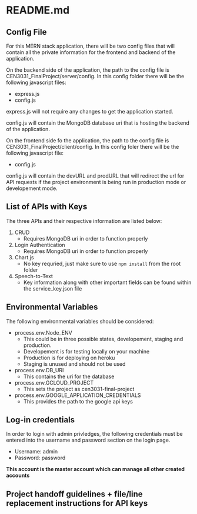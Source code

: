 # README.md

## Config File
For this MERN stack application, there will be two config files that will contain all the private information for the frontend and backend of the application.

On the backend side of the application, the path to the config file is CEN3031_FinalProject/server/config. In this config folder there will be the following javascript files:
* express.js
* config.js

express.js will not require any changes to get the application started.

config.js will contain the MongoDB database uri that is hosting the backend of the application.

On the frontend side fo the application, the path to the config file is CEN3031_FinalProject/client/config. In this config foler there will be the following javascript file:
* config.js

config.js will contain the devURL and prodURL that will redirect the url for API requests if the project environment is being run in production mode or developement mode.
## List of APIs with Keys
The three APIs and their respective information are listed below:
1. CRUD
   * Requires MongoDB uri in order to function properly
2. Login Authentication
   * Requires MongoDB uri in order to function properly
3. Chart.js
   * No key requried, just make sure to use `npm install` from the root folder
4. Speech-to-Text
   * Key information along with other important fields can be found within the service_key.json file

## Environmental Variables
The following environmental variables should be considered:
* process.env.Node_ENV
  * This could be in three possible states, developement, staging and production.
  * Developement is for testing locally on your machine
  * Production is for deploying on heroku
  * Staging is unused and should not be used
* process.env.DB_URI
  * This contains the uri for the database
* process.env.GCLOUD_PROJECT
  * This sets the project as cen3031-final-project
* process.env.GOOGLE_APPLICATION_CREDENTIALS
    * This provides the path to the google api keys
## Log-in credentials
In order to login with admin privledges, the following credentials must be entered into the username and password section on the login page.
* Username: admin
* Password: password

**This account is the master account which can manage all other created accounts**

## Project handoff guidelines + file/line replacement instructions for API keys